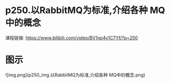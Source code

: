 # p250.以RabbitMQ为标准,介绍各种 MQ中的概念
 课程链接: https://www.bilibili.com/video/BV1np4y1C7Yf/?p=250

# 图示
![img.png](p250_img.以RabbitMQ为标准,介绍各种 MQ中的概念.png)